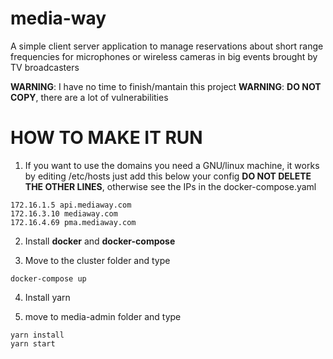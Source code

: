 # media-way
A simple client server application to manage reservations about short range frequencies for microphones or wireless cameras in big events brought by TV broadcasters

**WARNING**: I have no time to finish/mantain this project
**WARNING**: **DO NOT COPY**, there are a lot of vulnerabilities

# HOW TO MAKE IT RUN

1. If you want to use the domains you need a GNU/linux machine, it works by editing /etc/hosts
   just add this below your config **DO NOT DELETE THE OTHER LINES**, otherwise see the IPs in the docker-compose.yaml
```
172.16.1.5 api.mediaway.com
172.16.3.10 mediaway.com
172.16.4.69 pma.mediaway.com
```

2. Install **docker** and **docker-compose**

3. Move to the cluster folder and type
```
docker-compose up
```

4. Install yarn

5. move to media-admin folder and type

```
yarn install
yarn start
```
